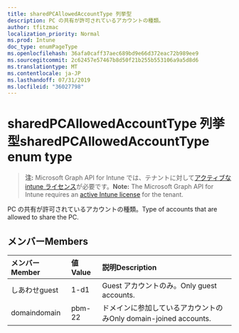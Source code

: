 ```yaml
---
title: sharedPCAllowedAccountType 列挙型
description: PC の共有が許可されているアカウントの種類。
author: tfitzmac
localization_priority: Normal
ms.prod: Intune
doc_type: enumPageType
ms.openlocfilehash: 36afa0caff37aec689bd9e66d372eac72b989ee9
ms.sourcegitcommit: 2c62457e57467b8d50f21b255b553106a9a5d8d6
ms.translationtype: MT
ms.contentlocale: ja-JP
ms.lasthandoff: 07/31/2019
ms.locfileid: "36027798"
---
```

# <a name="sharedpcallowedaccounttype-enum-type"></a><span data-ttu-id="1e256-103">sharedPCAllowedAccountType 列挙型</span><span class="sxs-lookup"><span data-stu-id="1e256-103">sharedPCAllowedAccountType enum type</span></span>

> <span data-ttu-id="1e256-104">**注:** Microsoft Graph API for Intune では、テナントに対して[アクティブな intune ライセンス](https://go.microsoft.com/fwlink/?linkid=839381)が必要です。</span><span class="sxs-lookup"><span data-stu-id="1e256-104">**Note:** The Microsoft Graph API for Intune requires an [active Intune license](https://go.microsoft.com/fwlink/?linkid=839381) for the tenant.</span></span>

<span data-ttu-id="1e256-105">PC の共有が許可されているアカウントの種類。</span><span class="sxs-lookup"><span data-stu-id="1e256-105">Type of accounts that are allowed to share the PC.</span></span>

## <a name="members"></a><span data-ttu-id="1e256-106">メンバー</span><span class="sxs-lookup"><span data-stu-id="1e256-106">Members</span></span>
|<span data-ttu-id="1e256-107">メンバー</span><span class="sxs-lookup"><span data-stu-id="1e256-107">Member</span></span>|<span data-ttu-id="1e256-108">値</span><span class="sxs-lookup"><span data-stu-id="1e256-108">Value</span></span>|<span data-ttu-id="1e256-109">説明</span><span class="sxs-lookup"><span data-stu-id="1e256-109">Description</span></span>|
|:---|:---|:---|
|<span data-ttu-id="1e256-110">しあわせ</span><span class="sxs-lookup"><span data-stu-id="1e256-110">guest</span></span>|<span data-ttu-id="1e256-111">1-d</span><span class="sxs-lookup"><span data-stu-id="1e256-111">1</span></span>|<span data-ttu-id="1e256-112">Guest アカウントのみ。</span><span class="sxs-lookup"><span data-stu-id="1e256-112">Only guest accounts.</span></span>|
|<span data-ttu-id="1e256-113">domain</span><span class="sxs-lookup"><span data-stu-id="1e256-113">domain</span></span>|<span data-ttu-id="1e256-114">pbm-2</span><span class="sxs-lookup"><span data-stu-id="1e256-114">2</span></span>|<span data-ttu-id="1e256-115">ドメインに参加しているアカウントのみ</span><span class="sxs-lookup"><span data-stu-id="1e256-115">Only domain-joined accounts.</span></span>|



